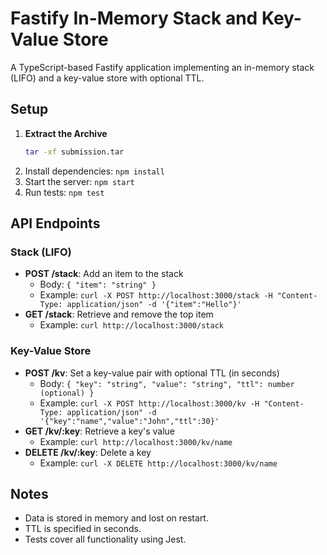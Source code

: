 # Fastify In-Memory Stack and Key-Value Store

A TypeScript-based Fastify application implementing an in-memory stack (LIFO) and a key-value store with optional TTL.

## Setup
1. **Extract the Archive**
   ```bash
   tar -xf submission.tar
   ```
2. Install dependencies: `npm install`
3. Start the server: `npm start`
4. Run tests: `npm test`

## API Endpoints

### Stack (LIFO)
- **POST /stack**: Add an item to the stack
  - Body: `{ "item": "string" }`
  - Example: `curl -X POST http://localhost:3000/stack -H "Content-Type: application/json" -d '{"item":"Hello"}'`
- **GET /stack**: Retrieve and remove the top item
  - Example: `curl http://localhost:3000/stack`

### Key-Value Store
- **POST /kv**: Set a key-value pair with optional TTL (in seconds)
  - Body: `{ "key": "string", "value": "string", "ttl": number (optional) }`
  - Example: `curl -X POST http://localhost:3000/kv -H "Content-Type: application/json" -d '{"key":"name","value":"John","ttl":30}'`
- **GET /kv/:key**: Retrieve a key's value
  - Example: `curl http://localhost:3000/kv/name`
- **DELETE /kv/:key**: Delete a key
  - Example: `curl -X DELETE http://localhost:3000/kv/name`

## Notes
- Data is stored in memory and lost on restart.
- TTL is specified in seconds.
- Tests cover all functionality using Jest.